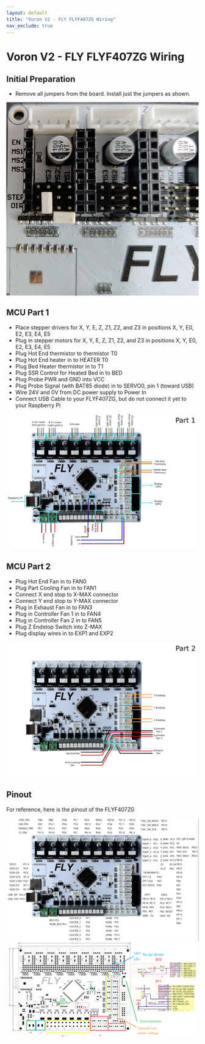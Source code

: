 ```yaml
---
layout: default
title: "Voron V2 - FLY FLYF407ZG Wiring"
nav_exclude: true
---
```


# Voron V2 - FLY FLYF407ZG Wiring

## Initial Preparation

* Remove all jumpers from the board.  Install just the jumpers as shown.

![](./images/voron2_flyf407zg_uart_jumpers.png)

## MCU Part 1

* Place stepper drivers for X, Y, E, Z, Z1, Z2, and Z3 in positions X, Y, E0, E2, E3, E4, E5
* Plug in stepper motors for X, Y, E, Z, Z1, Z2, and Z3 in positions X, Y, E0, E2, E3, E4, E5
* Plug Hot End thermistor to thermistor T0
* Plug Hot End heater in to HEATER T0
* Plug Bed Heater thermistor in to T1
* Plug SSR Control for Heated Bed in to BED
* Plug Probe PWR and GND into VCC
* Plug Probe Signal (with BAT85 diode) in to SERVO0, pin 1 (toward USB)
* Wire 24V and 0V from DC power supply to Power In
* Connect USB Cable to your FLYF407ZG, but do not connect it yet to your Raspberry Pi

![](./images/voron2_flyf407zg_mcu_1.png)

## MCU Part 2

* Plug Hot End Fan in to FAN0
* Plug Part Cooling Fan in to FAN1
* Connect X end stop to X-MAX connector
* Connect Y end stop to Y-MAX connector
* Plug in Exhaust Fan in to FAN3
* Plug in Controller Fan 1 in to FAN4
* Plug in Controller Fan 2 in to FAN5
* Plug Z Endstop Switch into Z-MAX
* Plug display wires in to EXP1 and EXP2


![](./images/voron2_flyf407zg_mcu_2.png)

## Pinout

For reference, here is the pinout of the FLYF407ZG

![](./images/flyf407zg_pinout.png)
![](./images/flyf407zg_port_illustration.png)
